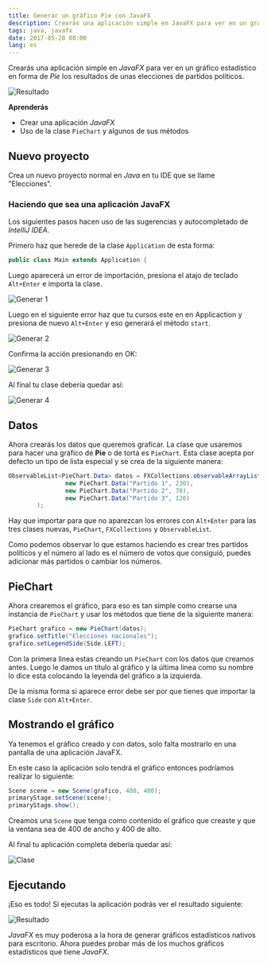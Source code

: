 ```yaml
---
title: Generar un gráfico Pie con JavaFX
description: Crearás una aplicación simple en JavaFX para ver en un gráfico estadístico en forma de Pie los resultados de unas elecciones de partidos políticos.
tags: java, javafx
date: 2017-05-28 08:00
lang: es
---
```


Crearás una aplicación simple en *JavaFX* para ver en un gráfico estadístico en forma de *Pie* los resultados de unas elecciones de partidos políticos.

![Resultado](https://firebasestorage.googleapis.com/v0/b/maksha-41f4f.appspot.com/o/labs%2Fgenerar-piechart-javafx%2Ffx5.png?alt=media&token=56528c8c-27fb-4ff6-ad3d-fef3b92b9539)

__Aprenderás__

* Crear una aplicación _JavaFX_
* Uso de la clase `PieChart` y algunos de sus métodos

## Nuevo proyecto

Crea un nuevo proyecto normal en _Java_ en tu IDE que se llame "Elecciones".

### Haciendo que sea una aplicación JavaFX

Los siguientes pasos hacen uso de las sugerencias y autocompletado de *IntelliJ IDEA*.

Primero haz que herede de la clase `Application` de esta forma:

```java
public class Main extends Application {
```

Luego aparecerá un error de importación, presiona el atajo de teclado `Alt+Enter` e importa la clase.

![Generar 1](https://firebasestorage.googleapis.com/v0/b/maksha-41f4f.appspot.com/o/labs%2Fgenerar-piechart-javafx%2Ffx1.png?alt=media&token=d477713b-9e97-495a-bd35-cfd382797c00)

Luego en el siguiente error haz que tu cursos este en en Applicaction y presiona de nuevo `Alt+Enter` y eso generará el método `start`.

![Generar 2](https://firebasestorage.googleapis.com/v0/b/maksha-41f4f.appspot.com/o/labs%2Fgenerar-piechart-javafx%2Ffx2.png?alt=media&token=fd9124af-6844-4590-b695-612e929cd122)

Confirma la acción presionando en OK:

![Generar 3](https://firebasestorage.googleapis.com/v0/b/maksha-41f4f.appspot.com/o/labs%2Fgenerar-piechart-javafx%2Ffx3.png?alt=media&token=74f4a531-7f47-4216-81b5-51be8fb4b0fc)

Al final tu clase debería quedar así:

![Generar 4](https://firebasestorage.googleapis.com/v0/b/maksha-41f4f.appspot.com/o/labs%2Fgenerar-piechart-javafx%2Ffx4.png?alt=media&token=d55d9b38-a68c-484b-a8d3-83e8d7864da7)

## Datos

Ahora crearás los datos que queremos graficar. La clase que usaremos para hacer una gráfico de __Pie__ o de torta es `PieChart`. Esta clase acepta por defecto un tipo de lista especial y se crea de la siguiente manera:

```java
ObservableList<PieChart.Data> datos = FXCollections.observableArrayList(
                new PieChart.Data("Partido 1", 230),
                new PieChart.Data("Partido 2", 70),
                new PieChart.Data("Partido 3", 120)
        );
```

Hay que importar para que no aparezcan los errores con `Alt+Enter` para las tres clases nuevas, `PieChart`, `FXCollections` y `ObservableList`.

Como podemos observar lo que estamos haciendo es crear tres partidos políticos y el número al lado es el número de votos que consiguió, puedes adicionar más partidos o cambiar los números.

## PieChart

Ahora crearemos el gráfico, para eso es tan simple como crearse una instancia de `PieChart` y usar los métodos que tiene de la siguiente manera:

```java
PieChart grafico = new PieChart(datos);
grafico.setTitle("Elecciones nacionales");
grafico.setLegendSide(Side.LEFT);
```

Con la primera linea estas creando un `PieChart` con los datos que creamos antes. Luego le damos un título al gráfico y la última linea como su nombre lo dice esta colocando la leyenda del gráfico a la izquierda.

De la misma forma si aparece error debe ser por que tienes que importar la clase `Side` con `Alt+Enter`.

## Mostrando el gráfico

Ya tenemos el gráfico creado y con datos, solo falta mostrarlo en una pantalla de una aplicación JavaFX.

En este caso la aplicación solo tendrá el gráfico entonces podríamos realizar lo siguiente:

```java
Scene scene = new Scene(grafico, 400, 400);
primaryStage.setScene(scene);
primaryStage.show();
```

Creamos una `Scene` que tenga como contenido el gráfico que creaste y que la ventana sea de 400 de ancho y 400 de alto.

Al final tu aplicación completa debería quedar así:

![Clase](https://firebasestorage.googleapis.com/v0/b/maksha-41f4f.appspot.com/o/labs%2Fgenerar-piechart-javafx%2Ffx44.png?alt=media&token=caaad7ae-7919-47f0-abdc-1274fa5ddb33)

## Ejecutando

¡Eso es todo! Si ejecutas la aplicación podrás ver el resultado siguiente:

![Resultado](https://firebasestorage.googleapis.com/v0/b/maksha-41f4f.appspot.com/o/labs%2Fgenerar-piechart-javafx%2Ffx5.png?alt=media&token=56528c8c-27fb-4ff6-ad3d-fef3b92b9539)

_JavaFX_ es muy poderosa a la hora de generar gráficos estadísticos nativos para escritorio. Ahora puedes probar más de los muchos gráficos estadísticos que tiene _JavaFX_.
